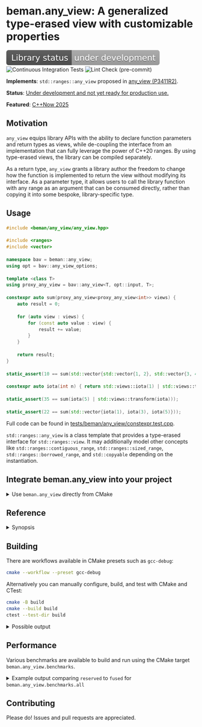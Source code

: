 <!--
SPDX-License-Identifier: Apache-2.0 WITH LLVM-exception
-->

# beman.any_view: A generalized type-erased view with customizable properties

![Library Status](https://raw.githubusercontent.com/bemanproject/beman/refs/heads/main/images/badges/beman_badge-beman_library_under_development.svg)
![Continuous Integration Tests](https://github.com/bemanproject/any_view/actions/workflows/ci_tests.yml/badge.svg)
![Lint Check (pre-commit)](https://github.com/bemanproject/any_view/actions/workflows/pre-commit.yml/badge.svg)

**Implements**: `std::ranges::any_view` proposed in [any_view (P3411R2)](https://wg21.link/p3411r2).

**Status**: [Under development and not yet ready for production use.](https://github.com/bemanproject/beman/blob/main/docs/BEMAN_LIBRARY_MATURITY_MODEL.md#under-development-and-not-yet-ready-for-production-use)

**Featured**: [C++Now 2025](https://schedule.cppnow.org/wp-content/uploads/2025/03/A-View-for-Any-Occasion.pdf)

## Motivation

`any_view` equips library APIs with the ability to declare function parameters and return types as views, while
de-coupling the interface from an implementation that can fully leverage the power of C++20 ranges. By using
type-erased views, the library can be compiled separately.

As a return type, `any_view` grants a library author the freedom to change how the function is implemented to return
the view without modifying its interface. As a parameter type, it allows users to call the library function with any
range as an argument that can be consumed directly, rather than copying it into some bespoke, library-specific type.

## Usage

```cpp
#include <beman/any_view/any_view.hpp>

#include <ranges>
#include <vector>

namespace bav = beman::any_view;
using opt = bav::any_view_options;

template <class T>
using proxy_any_view = bav::any_view<T, opt::input, T>;

constexpr auto sum(proxy_any_view<proxy_any_view<int>> views) {
    auto result = 0;

    for (auto view : views) {
        for (const auto value : view) {
            result += value;
        }
    }

    return result;
}

static_assert(10 == sum(std::vector{std::vector{1, 2}, std::vector{3, 4}}));

constexpr auto iota(int n) { return std::views::iota(1) | std::views::take(n); };

static_assert(35 == sum(iota(5) | std::views::transform(iota)));

static_assert(22 == sum(std::vector{iota(1), iota(3), iota(5)}));
```

Full code can be found in [tests/beman/any_view/constexpr.test.cpp](tests/beman/any_view/constexpr.test.cpp).

`std::ranges::any_view` is a class template that provides a type-erased interface for `std::ranges::view`.
It may additionally model other concepts like `std::ranges::contiguous_range`, `std::ranges::sized_range`,
`std::ranges::borrowed_range`, and `std::copyable` depending on the instantiation.

## Integrate beman.any_view into your project

<details>
<summary>Use <code>beman.any_view</code> directly from CMake</summary>

For CMake based projects, you can include it as a dependency using the `FetchContent` module:

```cmake
include(FetchContent)

FetchContent_Declare(
    beman.any_view
    GIT_REPOSITORY https://github.com/bemanproject/any_view.git
    GIT_TAG main
    EXCLUDE_FROM_ALL
)
FetchContent_MakeAvailable(beman.any_view)
```

You will also need to add `beman::any_view` to the link libraries of any targets that include `beman/any_view/*.hpp` in
their source or header files:

```cmake
target_link_libraries(yourlib PUBLIC beman::any_view)
```

</details>

## Reference

<details>
<summary>Synopsis</summary>

```cpp
namespace beman::any_view {

// [range.any]
enum class any_view_options {
    input         = 0b00000001,
    forward       = 0b00000011,
    bidirectional = 0b00000111,
    random_access = 0b00001111,
    contiguous    = 0b00011111,
    sized         = 0b00100000,
    borrowed      = 0b01000000,
    copyable      = 0b10000000,
};

constexpr any_view_options operator|(any_view_options, any_view_options) noexcept;
constexpr any_view_options operator&(any_view_options, any_view_options) noexcept;

template <class T>
struct /*rvalue-ref*/ {
    using type = T;
};

template <class T>
struct /*rvalue-ref*/<T&> {
    using type = T&&;
};

template <class T>
using /*rvalue-ref-t*/ = /*rvalue-ref*/<T>::type;

template <class RangeT, class AnyViewT>
concept ext_any_compatible_viewable_range = /* ... */;

template <class ElementT,
          any_view_options OptsV = any_view_options::input,
          class RefT             = ElementT&,
          class RValueRefT       = /*as-rvalue-t*/<RefT>,
          class DiffT            = std::ptrdiff_t>
class any_view : public std::ranges::view_interface<any_view<ElementT, OptsV, RefT, RValueRefT, DiffT>> {
    class iterator; // exposition-only
    class sentinel; // exposition-only

  public:
    // [range.any.ctor]
    template <class RangeT>
    constexpr any_view(RangeT&& range);
    constexpr any_view(const any_view&);
    constexpr any_view(any_view&&) noexcept;

    constexpr any_view& operator=(const any_view&);
    constexpr any_view& operator=(any_view&&) noexcept;

    constexpr ~any_view();

    // [range.any.access]
    constexpr iterator begin();

    constexpr sentinel end();

    constexpr std::make_unsigned_t<DiffT> size() const;

    // [range.any.swap]
    constexpr void swap(any_view&) noexcept;

    constexpr friend void swap(any_view&, any_view&) noexcept;
};

} // namespace beman::any_view

template <class ElementT, beman::any_view::any_view_options OptsV, class RefT, class RValueRefT, class DiffT>
inline constexpr bool std::ranges::enable_borrowed_range<
    beman::any_view::any_view<ElementT, OptsV, RefT, RValueRefT, DiffT>> =
        bool(OptsV & beman::any_view::any_view_options::borrowed);
```

</details>

## Building

There are workflows available in CMake presets such as `gcc-debug`:

```bash
cmake --workflow --preset gcc-debug
```

Alternatively you can manually configure, build, and test with CMake and CTest:

```bash
cmake -B build
cmake --build build
ctest --test-dir build
```

<details>
<summary>Possible output</summary>

```text
Executing workflow step 1 of 3: configure preset "gcc-debug"

Preset CMake variables:

  BEMAN_BUILDSYS_SANITIZER="MaxSan"
  CMAKE_BUILD_TYPE="Debug"
  CMAKE_EXPORT_COMPILE_COMMANDS:BOOL="TRUE"
  CMAKE_TOOLCHAIN_FILE="cmake/gnu-toolchain.cmake"

-- The CXX compiler identification is GNU 15.0.0
-- Detecting CXX compiler ABI info
-- Detecting CXX compiler ABI info - done
-- Check for working CXX compiler: /usr/bin/g++ - skipped
-- Detecting CXX compile features
-- Detecting CXX compile features - done
-- The C compiler identification is GNU 15.0.0
-- Detecting C compiler ABI info
-- Detecting C compiler ABI info - done
-- Check for working C compiler: /usr/bin/gcc - skipped
-- Detecting C compile features
-- Detecting C compile features - done
-- Found Python3: /usr/bin/python3.12 (found version "3.12.7") found components: Interpreter
-- Performing Test CMAKE_HAVE_LIBC_PTHREAD
-- Performing Test CMAKE_HAVE_LIBC_PTHREAD - Success
-- Found Threads: TRUE
-- Configuring done (2.7s)
-- Generating done (0.0s)
-- Build files have been written to: /home/patrick/projects/any_view/build/gcc-debug

Executing workflow step 2 of 3: build preset "gcc-debug"

[12/12] Linking CXX executable tests/beman/any_view/beman.any_view.tests.constexpr

Executing workflow step 3 of 3: test preset "gcc-debug"

Test project /home/patrick/projects/any_view/build/gcc-debug
      Start  1: ConceptsTest.iterator_concept
 1/21 Test  #1: ConceptsTest.iterator_concept ...................   Passed    0.01 sec
      Start  2: ConceptsTest.sized_concept
 2/21 Test  #2: ConceptsTest.sized_concept ......................   Passed    0.01 sec
      Start  3: ConceptsTest.borrowed_concept
 3/21 Test  #3: ConceptsTest.borrowed_concept ...................   Passed    0.01 sec
      Start  4: ConceptsTest.copyable_concept
 4/21 Test  #4: ConceptsTest.copyable_concept ...................   Passed    0.01 sec
      Start  5: ConstexprTest.sum_vector_of_vector
 5/21 Test  #5: ConstexprTest.sum_vector_of_vector ..............   Passed    0.01 sec
      Start  6: ConstexprTest.sum_transform_view_of_iota_view
 6/21 Test  #6: ConstexprTest.sum_transform_view_of_iota_view ...   Passed    0.01 sec
      Start  7: ConstexprTest.sum_vector_of_iota_view
 7/21 Test  #7: ConstexprTest.sum_vector_of_iota_view ...........   Passed    0.01 sec
      Start  8: ConstexprTest.sort_vector
 8/21 Test  #8: ConstexprTest.sort_vector .......................   Passed    0.01 sec
      Start  9: SfinaeTest.istream_view
 9/21 Test  #9: SfinaeTest.istream_view .........................   Passed    0.01 sec
      Start 10: SfinaeTest.forward_list
10/21 Test #10: SfinaeTest.forward_list .........................   Passed    0.01 sec
      Start 11: SfinaeTest.list
11/21 Test #11: SfinaeTest.list .................................   Passed    0.01 sec
      Start 12: SfinaeTest.deque
12/21 Test #12: SfinaeTest.deque ................................   Passed    0.01 sec
      Start 13: SfinaeTest.vector
13/21 Test #13: SfinaeTest.vector ...............................   Passed    0.01 sec
      Start 14: SfinaeTest.vector_of_bool
14/21 Test #14: SfinaeTest.vector_of_bool .......................   Passed    0.01 sec
      Start 15: SfinaeTest.span
15/21 Test #15: SfinaeTest.span .................................   Passed    0.01 sec
      Start 16: TypeTraitsTest.value_type
16/21 Test #16: TypeTraitsTest.value_type .......................   Passed    0.01 sec
      Start 17: TypeTraitsTest.reference_type
17/21 Test #17: TypeTraitsTest.reference_type ...................   Passed    0.01 sec
      Start 18: TypeTraitsTest.rvalue_reference_type
18/21 Test #18: TypeTraitsTest.rvalue_reference_type ............   Passed    0.01 sec
      Start 19: TypeTraitsTest.difference_type
19/21 Test #19: TypeTraitsTest.difference_type ..................   Passed    0.01 sec
      Start 20: TypeTraitsTest.size_type
20/21 Test #20: TypeTraitsTest.size_type ........................   Passed    0.01 sec
      Start 21: TypeTraitsTest.borrowed_iterator_type
21/21 Test #21: TypeTraitsTest.borrowed_iterator_type ...........   Passed    0.01 sec

100% tests passed, 0 tests failed out of 21

Total Test time (real) =   0.15 sec
```

</details>

## Performance

Various benchmarks are available to build and run using the CMake target `beman.any_view.benchmarks`.

<details>
<summary>Example output comparing <code>reserved</code> to <code>fused</code> for <code>beman.any_view.benchmarks.all</code></summary>

```text
+ cmake --build build --config Release --target beman.any_view.benchmarks.all
[27/27] Linking CXX executable tests/beman/any_view/beman.any_view.benchmarks.all
+ build/_deps/benchmark-src/tools/compare.py benchmarksfiltered build/tests/beman/any_view/beman.any_view.benchmarks.all reserved build/tests/beman/any_view/beman.any_view.benchmarks.all fused
RUNNING: build/tests/beman/any_view/beman.any_view.benchmarks.all --benchmark_filter=reserved
Run on (32 X 2419.2 MHz CPU s)
CPU Caches:
  L1 Data 48 KiB (x16)
  L1 Instruction 32 KiB (x16)
  L2 Unified 2048 KiB (x16)
  L3 Unified 36864 KiB (x1)
Load Average: 0.25, 0.17, 0.11
-----------------------------------------------------------------
Benchmark                       Time             CPU   Iterations
-----------------------------------------------------------------
BM_all_reserved/1024         1783 ns         1783 ns       389936
BM_all_reserved/2048         3839 ns         3839 ns       191729
BM_all_reserved/4096         7067 ns         7067 ns        89826
BM_all_reserved/8192        14756 ns        14756 ns        48245
BM_all_reserved/16384       30317 ns        30317 ns        23191
BM_all_reserved/32768       73651 ns        73650 ns         9626
BM_all_reserved/65536      215342 ns       215341 ns         3413
BM_all_reserved/131072     424794 ns       424793 ns         1654
BM_all_reserved/262144     887833 ns       887828 ns          789
RUNNING: build/tests/beman/any_view/beman.any_view.benchmarks.all --benchmark_filter=fused
Run on (32 X 2419.2 MHz CPU s)
CPU Caches:
  L1 Data 48 KiB (x16)
  L1 Instruction 32 KiB (x16)
  L2 Unified 2048 KiB (x16)
  L3 Unified 36864 KiB (x1)
Load Average: 0.31, 0.19, 0.11
--------------------------------------------------------------
Benchmark                    Time             CPU   Iterations
--------------------------------------------------------------
BM_all_fused/1024         1660 ns         1660 ns       437469
BM_all_fused/2048         3219 ns         3219 ns       210096
BM_all_fused/4096         7100 ns         7100 ns       100823
BM_all_fused/8192        15088 ns        15088 ns        45117
BM_all_fused/16384       33719 ns        33719 ns        21827
BM_all_fused/32768       72098 ns        72097 ns         9582
BM_all_fused/65536      150699 ns       150698 ns         4629
BM_all_fused/131072     316431 ns       316430 ns         2234
BM_all_fused/262144     583499 ns       583500 ns         1091
Comparing reserved (from build/tests/beman/any_view/beman.any_view.benchmarks.all) to fused (from build/tests/beman/any_view/beman.any_view.benchmarks.all)
Benchmark                                            Time             CPU      Time Old      Time New       CPU Old       CPU New
---------------------------------------------------------------------------------------------------------------------------------
BM_all_[reserved vs. fused]/1024                  -0.0689         -0.0689          1783          1660          1783          1660
BM_all_[reserved vs. fused]/2048                  -0.1615         -0.1615          3839          3219          3839          3219
BM_all_[reserved vs. fused]/4096                  +0.0047         +0.0047          7067          7100          7067          7100
BM_all_[reserved vs. fused]/8192                  +0.0225         +0.0225         14756         15088         14756         15088
BM_all_[reserved vs. fused]/16384                 +0.1122         +0.1122         30317         33719         30317         33719
BM_all_[reserved vs. fused]/32768                 -0.0211         -0.0211         73651         72098         73650         72097
BM_all_[reserved vs. fused]/65536                 -0.3002         -0.3002        215342        150699        215341        150698
BM_all_[reserved vs. fused]/131072                -0.2551         -0.2551        424794        316431        424793        316430
BM_all_[reserved vs. fused]/262144                -0.3428         -0.3428        887833        583499        887828        583500
OVERALL_GEOMEAN                                   -0.1255         -0.1255
```

</details>

## Contributing

Please do! Issues and pull requests are appreciated.
